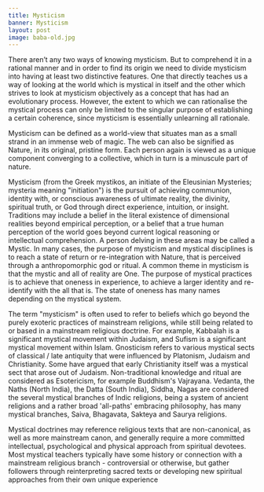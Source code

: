 ```yaml
---
title: Mysticism
banner: Mysticism
layout: post
image: baba-old.jpg
---
```

There aren’t any two ways of knowing mysticism. But to comprehend it in a rational manner and in order to find its origin we need to divide mysticism into having at least two distinctive features. One that directly teaches us a way of looking at the world which is mystical in itself and the other which strives to look at mysticism objectively as a concept that has had an evolutionary process. However, the extent to which we can rationalise the mystical process can only be limited to the singular purpose of establishing a certain coherence, since mysticism is essentially unlearning all rationale.

Mysticism can be defined as a world-view that situates man as a small strand in an immense web of magic. The web can also be signified as Nature, in its original, pristine form. Each person again is viewed as a unique component converging to a collective, which in turn is a minuscule part of nature.

Mysticism (from the Greek mystikos, an initiate of the Eleusinian Mysteries; mysteria meaning "initiation") is the pursuit of achieving communion, identity with, or conscious awareness of ultimate reality, the divinity, spiritual truth, or God through direct experience, intuition, or insight. Traditions may include a belief in the literal existence of dimensional realities beyond empirical perception, or a belief that a true human perception of the world goes beyond current logical reasoning or intellectual comprehension. A person delving in these areas may be called a Mystic. In many cases, the purpose of mysticism and mystical disciplines is to reach a state of return or re-integration with Nature, that is perceived through a anthropomorphic god or ritual. A common theme in mysticism is that the mystic and all of reality are One. The purpose of mystical practices is to achieve that oneness in experience, to achieve a larger identity and re-identify with the all that is. The state of oneness has many names depending on the mystical system.

The term "mysticism" is often used to refer to beliefs which go beyond the purely exoteric practices of mainstream religions, while still being related to or based in a mainstream religious doctrine. For example, Kabbalah is a significant mystical movement within Judaism, and Sufism is a significant mystical movement within Islam. Gnosticism refers to various mystical sects of classical / late antiquity that were influenced by Platonism, Judaism and Christianity. Some have argued that early Christianity itself was a mystical sect that arose out of Judaism. Non-traditional knowledge and ritual are considered as Esotericism, for example Buddhism's Vajrayana. Vedanta, the Naths (North India), the Datta (South India), Siddha, Nagas are considered the several mystical branches of Indic religions, being a system of ancient religions and a rather broad 'all-paths' embracing philosophy, has many mystical branches, Saiva, Bhagavata, Sakteya and Saurya religions.

Mystical doctrines may reference religious texts that are non-canonical, as well as more mainstream canon, and generally require a more committed intellectual, psychological and physical approach from spiritual devotees. Most mystical teachers typically have some history or connection with a mainstream religious branch - controversial or otherwise, but gather followers through reinterpreting sacred texts or developing new spiritual approaches from their own unique experience